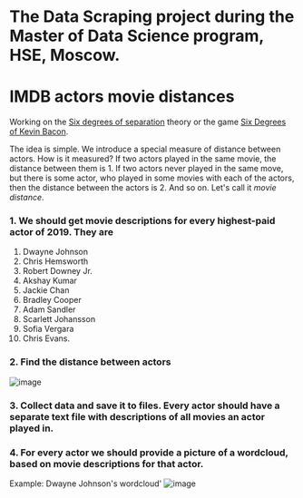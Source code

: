 # The Data Scraping project during the Master of Data Science program, HSE, Moscow.
# IMDB actors movie distances


Working on the [Six degrees of separation](https://en.wikipedia.org/wiki/Six_degrees_of_separation) theory or the game [Six Degrees of Kevin Bacon](https://en.wikipedia.org/wiki/Six_Degrees_of_Kevin_Bacon). 

The idea is simple. We introduce a special measure of distance between actors. How is it measured? If two actors played in the same movie, the distance between them is 1. If two actors never played in the same move, but there is some actor, who played in some movies with each of the actors, then the distance between the actors is 2. And so on. Let's call it *movie distance*.


### 1. We should get movie descriptions for every highest-paid actor of 2019. They are 

1. Dwayne Johnson
2. Chris Hemsworth
3. Robert Downey Jr.
4. Akshay Kumar
5. Jackie Chan
6. Bradley Cooper
7. Adam Sandler
8. Scarlett Johansson
9. Sofia Vergara
10. Chris Evans. 

### 2. Find the distance between actors

![image](https://user-images.githubusercontent.com/41555285/225527595-82afc241-2fd1-4f8d-85c6-4205999c0fc9.png)

### 3. Collect data and save it to files. Every actor should have a separate text file with descriptions of all movies an actor played in.

### 4. For every actor we should provide a picture of a wordcloud, based on movie descriptions for that actor. 
Example: Dwayne Johnson's wordcloud'
![image](https://user-images.githubusercontent.com/41555285/225527692-98d239c3-68f8-4db1-badd-39b3c110189a.png)


